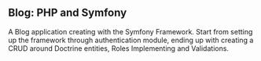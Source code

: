 ## Blog: PHP and Symfony

A Blog application creating with the Symfony Framework. Start from setting up the framework through authentication module, ending up with creating a CRUD around Doctrine entities, Roles Implementing and Validations.
